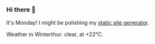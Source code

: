 ### Hi there :wave:

It's Monday! I might be polishing my [static site generator](https://github.com/bewuethr/pandoc-bash-blog).

Weather in Winterthur: clear, at +22°C.
